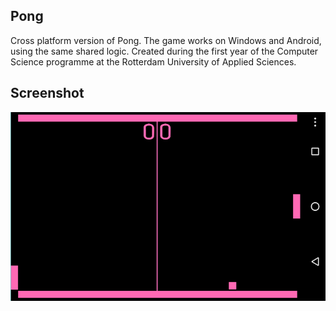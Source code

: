 ## Pong
Cross platform version of Pong. The game works on Windows and Android, using the same shared logic. Created during the first year of the Computer Science programme at the Rotterdam University of Applied Sciences.


## Screenshot
 <img alt="Credits" src="img/Game.png">
 